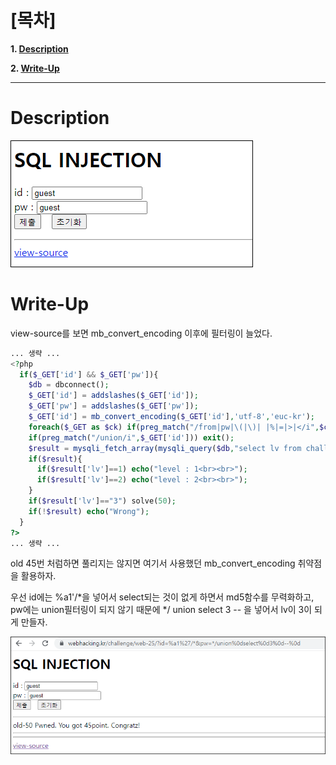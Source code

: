 # [목차]
**1. [Description](#Description)**

**2. [Write-Up](#Write-Up)**


***


# **Description**

![](images/2022-01-03-03-58-03.png)


# **Write-Up**

view-source를 보면 mb_convert_encoding 이후에 필터링이 늘었다.

```php
... 생략 ...
<?php
  if($_GET['id'] && $_GET['pw']){
    $db = dbconnect();
    $_GET['id'] = addslashes($_GET['id']); 
    $_GET['pw'] = addslashes($_GET['pw']);
    $_GET['id'] = mb_convert_encoding($_GET['id'],'utf-8','euc-kr');
    foreach($_GET as $ck) if(preg_match("/from|pw|\(|\)| |%|=|>|</i",$ck)) exit();
    if(preg_match("/union/i",$_GET['id'])) exit();
    $result = mysqli_fetch_array(mysqli_query($db,"select lv from chall50 where id='{$_GET['id']}' and pw=md5('{$_GET['pw']}')"));
    if($result){
      if($result['lv']==1) echo("level : 1<br><br>");
      if($result['lv']==2) echo("level : 2<br><br>");
    } 
    if($result['lv']=="3") solve(50);
    if(!$result) echo("Wrong");
  }
?>
... 생략 ...
```

old 45번 처럼하면 풀리지는 않지면 여기서 사용했던 mb_convert_encoding  취약점을 활용하자.

우선 id에는 %a1'/*을 넣어서 select되는 것이 없게 하면서 md5함수를 무력화하고, pw에는 union필터링이 되지 않기 때문에 */ union select 3 -- 을 넣어서 lv이 3이 되게 만들자.

![](images/2022-01-03-03-58-44.png)